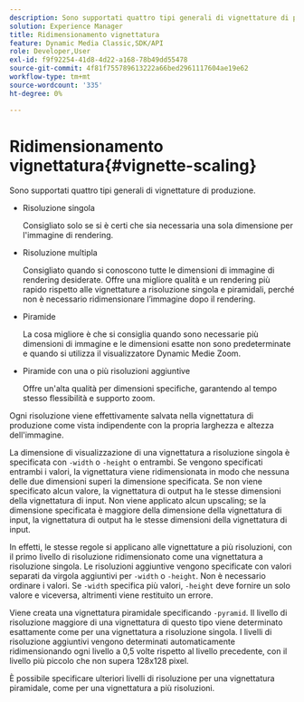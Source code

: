 ```yaml
---
description: Sono supportati quattro tipi generali di vignettature di produzione.
solution: Experience Manager
title: Ridimensionamento vignettatura
feature: Dynamic Media Classic,SDK/API
role: Developer,User
exl-id: f9f92254-41d8-4d22-a168-78b49dd55478
source-git-commit: 4f81f755789613222a66bed2961117604ae19e62
workflow-type: tm+mt
source-wordcount: '335'
ht-degree: 0%

---
```


# Ridimensionamento vignettatura{#vignette-scaling}

Sono supportati quattro tipi generali di vignettature di produzione.

* Risoluzione singola

  Consigliato solo se si è certi che sia necessaria una sola dimensione per l&#39;immagine di rendering.
* Risoluzione multipla

  Consigliato quando si conoscono tutte le dimensioni di immagine di rendering desiderate. Offre una migliore qualità e un rendering più rapido rispetto alle vignettature a risoluzione singola e piramidali, perché non è necessario ridimensionare l’immagine dopo il rendering.
* Piramide

  La cosa migliore è che si consiglia quando sono necessarie più dimensioni di immagine e le dimensioni esatte non sono predeterminate e quando si utilizza il visualizzatore Dynamic Medie Zoom.
* Piramide con una o più risoluzioni aggiuntive

  Offre un&#39;alta qualità per dimensioni specifiche, garantendo al tempo stesso flessibilità e supporto zoom.

Ogni risoluzione viene effettivamente salvata nella vignettatura di produzione come vista indipendente con la propria larghezza e altezza dell&#39;immagine.

La dimensione di visualizzazione di una vignettatura a risoluzione singola è specificata con `-width` o `-height` o entrambi. Se vengono specificati entrambi i valori, la vignettatura viene ridimensionata in modo che nessuna delle due dimensioni superi la dimensione specificata. Se non viene specificato alcun valore, la vignettatura di output ha le stesse dimensioni della vignettatura di input. Non viene applicato alcun upscaling; se la dimensione specificata è maggiore della dimensione della vignettatura di input, la vignettatura di output ha le stesse dimensioni della vignettatura di input.

In effetti, le stesse regole si applicano alle vignettature a più risoluzioni, con il primo livello di risoluzione ridimensionato come una vignettatura a risoluzione singola. Le risoluzioni aggiuntive vengono specificate con valori separati da virgola aggiuntivi per `-width` o `-height`. Non è necessario ordinare i valori. Se `-width` specifica più valori, `-height` deve fornire un solo valore e viceversa, altrimenti viene restituito un errore.

Viene creata una vignettatura piramidale specificando `-pyramid`. Il livello di risoluzione maggiore di una vignettatura di questo tipo viene determinato esattamente come per una vignettatura a risoluzione singola. I livelli di risoluzione aggiuntivi vengono determinati automaticamente ridimensionando ogni livello a 0,5 volte rispetto al livello precedente, con il livello più piccolo che non supera 128x128 pixel.

È possibile specificare ulteriori livelli di risoluzione per una vignettatura piramidale, come per una vignettatura a più risoluzioni.
